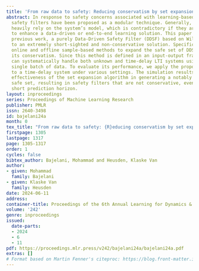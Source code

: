 ```yaml
---
title: 'From raw data to safety: Reducing conservatism by set expansion'
abstract: In response to safety concerns associated with learning-based algorithms,
  safety filters have been proposed as a modular technique. Generally, these filters
  heavily rely on the system’s model, which is contradictory if they are intended
  to enhance a data-driven or end-to-end learning solution. This paper extends our
  previous work, a purely Data-Driven Safety Filter (DDSF) based on Willems’ lemma,
  to an extremely short-sighted and non-conservative solution. Specifically, we propose
  online and offline sample-based methods to expand the safe set of DDSF and reduce
  its conservatism. Since this method is defined in an input-output framework, it
  can systematically handle both unknown and time-delay LTI systems using only one
  single batch of data. To evaluate its performance, we apply the proposed method
  to a time-delay system under various settings. The simulation results validate the
  effectiveness of the set expansion algorithm in generating a notably large input-output
  safe set, resulting in safety filters that are not conservative, even with an extremely
  short prediction horizon.
layout: inproceedings
series: Proceedings of Machine Learning Research
publisher: PMLR
issn: 2640-3498
id: bajelani24a
month: 0
tex_title: "From raw data to safety: {R}educing conservatism by set expansion"
firstpage: 1305
lastpage: 1317
page: 1305-1317
order: 1
cycles: false
bibtex_author: Bajelani, Mohammad and Heusden, Klaske Van
author:
- given: Mohammad
  family: Bajelani
- given: Klaske Van
  family: Heusden
date: 2024-06-11
address:
container-title: Proceedings of the 6th Annual Learning for Dynamics & Control Conference
volume: '242'
genre: inproceedings
issued:
  date-parts:
  - 2024
  - 6
  - 11
pdf: https://proceedings.mlr.press/v242/bajelani24a/bajelani24a.pdf
extras: []
# Format based on Martin Fenner's citeproc: https://blog.front-matter.io/posts/citeproc-yaml-for-bibliographies/
---
```


